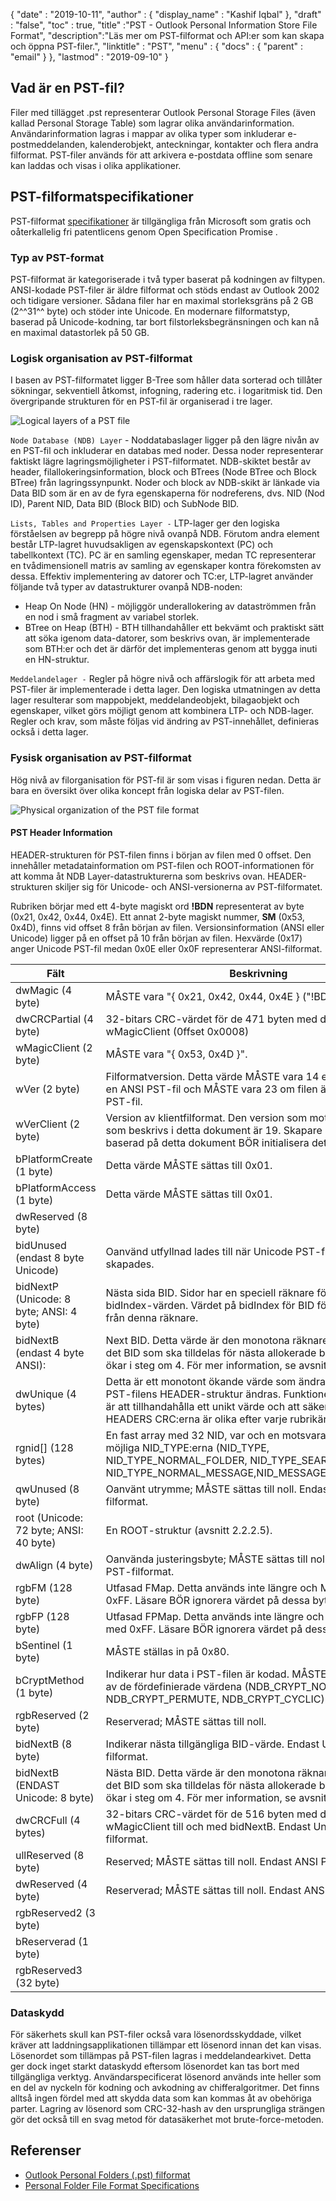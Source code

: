 {
  "date" : "2019-10-11",
  "author" : {
    "display_name" : "Kashif Iqbal"
},
  "draft" : "false",
  "toc" : true,
  "title" :"PST - Outlook Personal Information Store File Format",
  "description":"Läs mer om PST-filformat och API:er som kan skapa och öppna PST-filer.",
  "linktitle" : "PST",
  "menu" : {
    "docs" : {
      "parent" : "email"
}
},
  "lastmod" : "2019-09-10"
}

## Vad är en PST-fil?

Filer med tillägget .pst representerar Outlook Personal Storage Files (även kallad Personal Storage Table) som lagrar olika användarinformation. Användarinformation lagras i mappar av olika typer som inkluderar e-postmeddelanden, kalenderobjekt, anteckningar, kontakter och flera andra filformat. PST-filer används för att arkivera e-postdata offline som senare kan laddas och visas i olika applikationer.

## PST-filformatspecifikationer

PST-filformat [specifikationer](https://learn.microsoft.com/en-us/openspecs/office_file_formats/ms-pst/141923d5-15ab-4ef1-a524-6dce75aae546) är tillgängliga från Microsoft som gratis och oåterkallelig fri patentlicens genom Open Specification Promise .

### Typ av PST-format

PST-filformat är kategoriserade i två typer baserat på kodningen av filtypen. ANSI-kodade PST-filer är äldre filformat och stöds endast av Outlook 2002 och tidigare versioner. Sådana filer har en maximal storleksgräns på 2 GB (2^^31^^ byte) och stöder inte Unicode. En modernare filformatstyp, baserad på Unicode-kodning, tar bort filstorleksbegränsningen och kan nå en maximal datastorlek på 50 GB.

### Logisk organisation av PST-filformat

I basen av PST-filformatet ligger B-Tree som håller data sorterad och tillåter sökningar, sekventiell åtkomst, infogning, radering etc. i logaritmisk tid. Den övergripande strukturen för en PST-fil är organiserad i tre lager.

![Logical layers of a PST file](/sv/email/PST-1.png "Logical layers of a PST file")

`Node Database (NDB) Layer` - Noddatabaslager ligger på den lägre nivån av en PST-fil och inkluderar en databas med noder. Dessa noder representerar faktiskt lägre lagringsmöjligheter i PST-filformatet. NDB-skiktet består av header, filallokeringsinformation, block och BTrees (Node BTree och Block BTree) från lagringssynpunkt. Noder och block av NDB-skikt är länkade via Data BID som är en av de fyra egenskaperna för nodreferens, dvs. NID (Nod ID), Parent NID, Data BID (Block BID) och SubNode BID.

`Lists, Tables and Properties Layer -` LTP-lager ger den logiska förståelsen av begrepp på högre nivå ovanpå NDB. Förutom andra element består LTP-lagret huvudsakligen av egenskapskontext (PC) och tabellkontext (TC). PC är en samling egenskaper, medan TC representerar en tvådimensionell matris av samling av egenskaper kontra förekomsten av dessa. Effektiv implementering av datorer och TC:er, LTP-lagret använder följande två typer av datastrukturer ovanpå NDB-noden:

* Heap On Node (HN) - möjliggör underallokering av dataströmmen från en nod i små fragment av variabel storlek.
* BTree on Heap (BTH) - BTH tillhandahåller ett bekvämt och praktiskt sätt att söka igenom data-datorer, som beskrivs ovan, är implementerade som BTH:er och det är därför det implementeras genom att bygga inuti en HN-struktur.

`Meddelandelager -` Regler på högre nivå och affärslogik för att arbeta med PST-filer är implementerade i detta lager. Den logiska utmatningen av detta lager resulterar som mappobjekt, meddelandeobjekt, bilagaobjekt och egenskaper, vilket görs möjligt genom att kombinera LTP- och NDB-lager. Regler och krav, som måste följas vid ändring av PST-innehållet, definieras också i detta lager.

### Fysisk organisation av PST-filformat

Hög nivå av filorganisation för PST-fil är som visas i figuren nedan. Detta är bara en översikt över olika koncept från logiska delar av PST-filen.

![Physical organization of the PST file format](/sv/email/PST-2.png "Physical organization of the PST file format")


#### PST Header Information

HEADER-strukturen för PST-filen finns i början av filen med 0 offset. Den innehåller metadatainformation om PST-filen och ROOT-informationen för att komma åt NDB Layer-datastrukturerna som beskrivs ovan. HEADER-strukturen skiljer sig för Unicode- och ANSI-versionerna av PST-filformatet.

Rubriken börjar med ett 4-byte magiskt ord **!BDN** representerat av byte (0x21, 0x42, 0x44, 0x4E). Ett annat 2-byte magiskt nummer, **SM** (0x53, 0x4D), finns vid offset 8 från början av filen. Versionsinformation (ANSI eller Unicode) ligger på en offset på 10 från början av filen. Hexvärde (0x17) anger Unicode PST-fil medan 0x0E eller 0x0F representerar ANSI-filformat.

|Fält|Beskrivning
---|---|
|dwMagic (4 byte)|MÅSTE vara "{ 0x21, 0x42, 0x44, 0x4E } ("!BDN")"
|dwCRCPartial (4 byte)|32-bitars CRC-värdet för de 471 byten med data från wMagicClient (0ffset 0x0008)
|wMagicClient (2 byte)|MÅSTE vara "{ 0x53, 0x4D }".
|wVer (2 byte)|Filformatversion. Detta värde MÅSTE vara 14 eller 15 om filen är en ANSI PST-fil och MÅSTE vara 23 om filen är en Unicode PST-fil.
|wVerClient (2 byte)|Version av klientfilformat. Den version som motsvarar formatet som beskrivs i detta dokument är 19. Skapare av en ny PST-fil baserad på detta dokument BÖR initialisera detta värde till 19.
|bPlatformCreate (1 byte)|Detta värde MÅSTE sättas till 0x01.
|bPlatformAccess (1 byte)|Detta värde MÅSTE sättas till 0x01.
|dwReserved (8 byte)|
|bidUnused (endast 8 byte Unicode)|Oanvänd utfyllnad lades till när Unicode PST-filformatet skapades.
|bidNextP (Unicode: 8 byte; ANSI: 4 byte)|Nästa sida BID. Sidor har en speciell räknare för att tilldela bidIndex-värden. Värdet på bidIndex för BID för sidor tilldelas från denna räknare.
|bidNextB (endast 4 byte ANSI): |Next BID. Detta värde är den monotona räknaren som indikerar det BID som ska tilldelas för nästa allokerade block. BID-värden ökar i steg om 4. För mer information, se avsnitt 2.2.2.2.
|dwUnique (4 bytes)|Detta är ett monotont ökande värde som ändras varje gång PST-filens HEADER-struktur ändras. Funktionen för detta värde är att tillhandahålla ett unikt värde och att säkerställa att HEADERS CRC:erna är olika efter varje rubrikändring.
|rgnid[]   (128 bytes)|En fast array med 32 NID, var och en motsvarande en av de 32 möjliga NID_TYPE:erna (NID_TYPE, NID_TYPE_NORMAL_FOLDER, NID_TYPE_SEARCH_FOLDER, NID_TYPE_NORMAL_MESSAGE,NID_MESSAGE)_ASS_MESSAGE)
|qwUnused (8 byte)|Oanvänt utrymme; MÅSTE sättas till noll. Endast Unicode PST-filformat.
|root (Unicode: 72 byte; ANSI: 40 byte)|En ROOT-struktur (avsnitt 2.2.2.5).
|dwAlign (4 byte)|Oanvända justeringsbyte; MÅSTE sättas till noll. Endast Unicode PST-filformat.
|rgbFM (128 byte)|Utfasad FMap. Detta används inte längre och MÅSTE fyllas med 0xFF. Läsare BÖR ignorera värdet på dessa bytes.
|rgbFP (128 byte)|Utfasad FPMap. Detta används inte längre och MÅSTE fyllas med 0xFF. Läsare BÖR ignorera värdet på dessa bytes.
|bSentinel (1 byte)|MÅSTE ställas in på 0x80.
|bCryptMethod (1 byte)|Indikerar hur data i PST-filen är kodad. MÅSTE ställas in på ett av de fördefinierade värdena (NDB_CRYPT_NONE, NDB_CRYPT_PERMUTE, NDB_CRYPT_CYCLIC).
|rgbReserved (2 byte)| Reserverad; MÅSTE sättas till noll.
|bidNextB (8 byte)|Indikerar nästa tillgängliga BID-värde. Endast Unicode PST-filformat.
|bidNextB (ENDAST Unicode: 8 byte)|Nästa BID. Detta värde är den monotona räknaren som indikerar det BID som ska tilldelas för nästa allokerade block. BID-värden ökar i steg om 4. För mer information, se avsnitt 2.2.2.2.
|dwCRCFull (4 bytes)|32-bitars CRC-värdet för de 516 byten med data från wMagicClient till och med bidNextB. Endast Unicode PST-filformat.
|ullReserved (8 byte)|Reserved; MÅSTE sättas till noll. Endast ANSI PST-filformat.
|dwReserved (4 byte)|Reserverad; MÅSTE sättas till noll. Endast ANSI PST-filformat.
|rgbReserved2 (3 byte)|
|bReserverad (1 byte) |
|rgbReserved3 (32 byte) |

### Dataskydd ###

För säkerhets skull kan PST-filer också vara lösenordsskyddade, vilket kräver att laddningsapplikationen tillämpar ett lösenord innan det kan visas. Lösenordet som tillämpas på PST-filen lagras i meddelandearkivet. Detta ger dock inget starkt dataskydd eftersom lösenordet kan tas bort med tillgängliga verktyg. Användarspecificerat lösenord används inte heller som en del av nyckeln för kodning och avkodning av chifferalgoritmer. Det finns alltså ingen fördel med att skydda data som kan kommas åt av obehöriga parter. Lagring av lösenord som CRC-32-hash av den ursprungliga strängen gör det också till en svag metod för datasäkerhet mot brute-force-metoden.

## Referenser ##

* [Outlook Personal Folders (.pst) filformat](https://learn.microsoft.com/en-us/openspecs/office_file_formats/ms-pst/141923d5-15ab-4ef1-a524-6dce75aae546)
* [Personal Folder File Format Specifications](https://github.com/libyal/libpff/blob/main/documentation/Personal%20Folder%20File%20(PFF)%20format.asciidoc)

